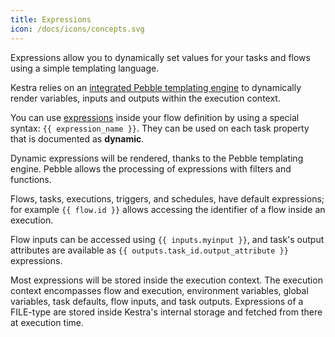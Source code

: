 ```yaml
---
title: Expressions
icon: /docs/icons/concepts.svg
---
```


Expressions allow you to dynamically set values for your tasks and flows using a simple templating language.

Kestra relies on an [integrated Pebble templating engine](./06.pebble.md) to dynamically render variables, inputs and outputs within the execution context.

You can use [expressions](expression/01.index.md) inside your flow definition by using a special syntax: `{{ expression_name }}`. They can be used on each task property that is documented as **dynamic**.

Dynamic expressions will be rendered, thanks to the Pebble templating engine. Pebble allows the processing of expressions with filters and functions.

Flows, tasks, executions, triggers, and schedules, have default expressions; for example `{{ flow.id }}` allows accessing the identifier of a flow inside an execution.

Flow inputs can be accessed using `{{ inputs.myinput }}`, and task's output attributes are available as `{{ outputs.task_id.output_attribute }}` expressions.

Most expressions will be stored inside the execution context. The execution context encompasses flow and execution, environment variables, global variables, task defaults, flow inputs, and task outputs. Expressions of a FILE-type are stored inside Kestra's internal storage and fetched from there at execution time.
